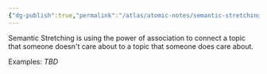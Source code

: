 ```yaml
---
{"dg-publish":true,"permalink":"/atlas/atomic-notes/semantic-stretching/","tags":["☢️"],"updated":"2025-08-01T16:50:16.052-07:00"}
---
```


Semantic Stretching is using the power of association to connect a topic that someone doesn't care about to a topic that someone does care about.

Examples:
*TBD*